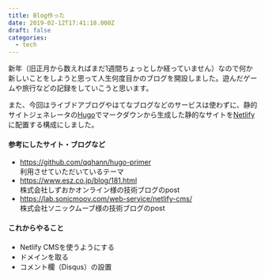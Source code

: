 ```yaml
---
title: Blog作った
date: 2019-02-12T17:41:18.000Z
draft: false
categories:
  - tech
---
```


新年（旧正月から数えればまだ1週間ちょっとしか経っていません）なので何か新しいことをしようと思って人生何度目かのブログを開設しました。遊んだゲームや旅行などの記録をしていこうと思います。

また、今回はライブドアブログやはてなブログなどのサービスは使わずに、静的サイトジェネレータの[Hugo](https://gohugo.io/)でマークダウンから生成した静的なサイトを[Netlify](https://www.netlify.com/)に配置する構成にしました。

#### 参考にしたサイト・ブログなど
- https://github.com/qqhann/hugo-primer<br>利用させていただいているテーマ
- https://www.esz.co.jp/blog/181.html<br>株式会社しずおかオンライン様の技術ブログのpost
- https://lab.sonicmoov.com/web-service/netlify-cms/<br>株式会社ソニックムーブ様の技術ブログのpost

#### これからやること
- Netlify CMSを使うようにする
- ドメインを取る
- コメント欄（Disqus）の設置
